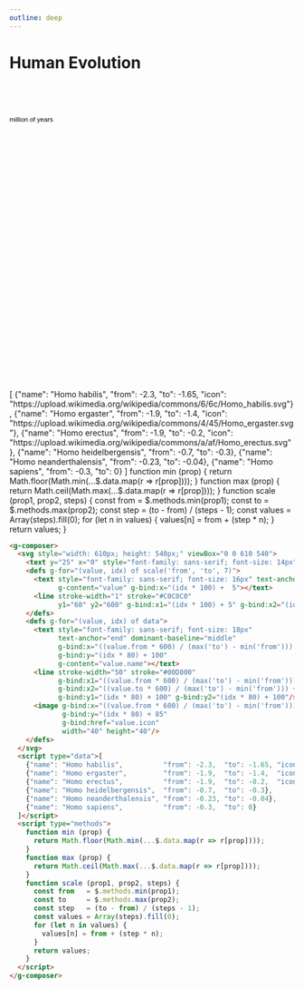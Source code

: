 ```yaml
---
outline: deep
---
```


# Human Evolution

<g-composer>
  <svg style="width: 610px; height: 540px;" viewBox="0 0 610 540">
    <text y="25" x="0" style="font-family: sans-serif; font-size: 14px">million of years</text>
    <defs g-for="(value, idx) of scale('from', 'to', 7)">
      <text style="font-family: sans-serif; font-size: 16px" text-anchor="middle" y="50"
            g-content="value" g-bind:x="(idx * 100) +  5"></text>
      <line stroke-width="1" stroke="#C0C0C0"
            y1="60" y2="600" g-bind:x1="(idx * 100) + 5" g-bind:x2="(idx * 100) + 5"/>
    </defs>
    <defs g-for="(value, idx) of data">
      <text style="font-family: sans-serif; font-size: 18px" 
            text-anchor="end" dominant-baseline="middle"
            g-bind:x="((value.from * 600) / (max('to') - min('from'))) + 600"
            g-bind:y="(idx * 80) + 100"
            g-content="value.name"></text>
      <line stroke-width="50" stroke="#00D800"
            g-bind:x1="((value.from * 600) / (max('to') - min('from'))) + 605" 
            g-bind:x2="((value.to * 600) / (max('to') - min('from'))) + 605"
            g-bind:y1="(idx * 80) + 100" g-bind:y2="(idx * 80) + 100"/>
      <image g-bind:x="((value.from * 600) / (max('to') - min('from'))) + 610"
           g-bind:y="(idx * 80) + 85"
           g-bind:href="value.icon" 
           width="40" height="40"/>
    </defs>
  </svg>
  <g-script type="data">[
    {"name": "Homo habilis",          "from": -2.3,  "to": -1.65, "icon": "https://upload.wikimedia.org/wikipedia/commons/6/6c/Homo_habilis.svg"}, 
    {"name": "Homo ergaster",         "from": -1.9,  "to": -1.4,  "icon": "https://upload.wikimedia.org/wikipedia/commons/4/45/Homo_ergaster.svg"},
    {"name": "Homo erectus",          "from": -1.9,  "to": -0.2,  "icon": "https://upload.wikimedia.org/wikipedia/commons/a/af/Homo_erectus.svg"},
    {"name": "Homo heidelbergensis",  "from": -0.7,  "to": -0.3},
    {"name": "Homo neanderthalensis", "from": -0.23, "to": -0.04},
    {"name": "Homo sapiens",          "from": -0.3,  "to": 0}
  ]</g-script>
  <g-script type="methods">
    function min (prop) {
      return Math.floor(Math.min(...$.data.map(r => r[prop])));
    }
    function max (prop) {
      return Math.ceil(Math.max(...$.data.map(r => r[prop])));
    }
    function scale (prop1, prop2, steps) {
      const from   = $.methods.min(prop1);
      const to     = $.methods.max(prop2);
      const step   = (to - from) / (steps - 1);
      const values = Array(steps).fill(0);
      for (let n in values) {
         values[n] = from + (step * n);
      }
      return values;
    }
  </g-script>
</g-composer>

```html
<g-composer>
  <svg style="width: 610px; height: 540px;" viewBox="0 0 610 540">
    <text y="25" x="0" style="font-family: sans-serif; font-size: 14px">million of years</text>
    <defs g-for="(value, idx) of scale('from', 'to', 7)">
      <text style="font-family: sans-serif; font-size: 16px" text-anchor="middle" y="50"
            g-content="value" g-bind:x="(idx * 100) +  5"></text>
      <line stroke-width="1" stroke="#C0C0C0"
            y1="60" y2="600" g-bind:x1="(idx * 100) + 5" g-bind:x2="(idx * 100) + 5"/>
    </defs>
    <defs g-for="(value, idx) of data">
      <text style="font-family: sans-serif; font-size: 18px"
            text-anchor="end" dominant-baseline="middle"
            g-bind:x="((value.from * 600) / (max('to') - min('from'))) + 600"
            g-bind:y="(idx * 80) + 100"
            g-content="value.name"></text>
      <line stroke-width="50" stroke="#00D800"
            g-bind:x1="((value.from * 600) / (max('to') - min('from'))) + 605"
            g-bind:x2="((value.to * 600) / (max('to') - min('from'))) + 605"
            g-bind:y1="(idx * 80) + 100" g-bind:y2="(idx * 80) + 100"/>
      <image g-bind:x="((value.from * 600) / (max('to') - min('from'))) + 610"
             g-bind:y="(idx * 80) + 85"
             g-bind:href="value.icon"
             width="40" height="40"/>
    </defs>
  </svg>
  <script type="data">[
    {"name": "Homo habilis",          "from": -2.3,  "to": -1.65, "icon": "https://upload.wikimedia.org/wikipedia/commons/6/6c/Homo_habilis.svg"},
    {"name": "Homo ergaster",         "from": -1.9,  "to": -1.4,  "icon": "https://upload.wikimedia.org/wikipedia/commons/4/45/Homo_ergaster.svg"},
    {"name": "Homo erectus",          "from": -1.9,  "to": -0.2,  "icon": "https://upload.wikimedia.org/wikipedia/commons/a/af/Homo_erectus.svg"},
    {"name": "Homo heidelbergensis",  "from": -0.7,  "to": -0.3},
    {"name": "Homo neanderthalensis", "from": -0.23, "to": -0.04},
    {"name": "Homo sapiens",          "from": -0.3,  "to": 0}
  ]</script>
  <script type="methods">
    function min (prop) {
      return Math.floor(Math.min(...$.data.map(r => r[prop])));
    }
    function max (prop) {
      return Math.ceil(Math.max(...$.data.map(r => r[prop])));
    }
    function scale (prop1, prop2, steps) {
      const from   = $.methods.min(prop1);
      const to     = $.methods.max(prop2);
      const step   = (to - from) / (steps - 1);
      const values = Array(steps).fill(0);
      for (let n in values) {
        values[n] = from + (step * n);
      }
      return values;
    }
  </script>
</g-composer>
```